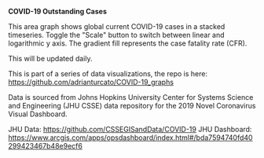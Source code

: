 **COVID-19 Outstanding Cases**

This area graph shows global current COVID-19 cases in a stacked timeseries. Toggle the "Scale" button to switch between linear and logarithmic y axis. The gradient fill represents the case fatality rate (CFR).

This will be updated daily.

This is part of a series of data visualizations, the repo is here: https://github.com/adrianturcato/COVID-19_graphs

Data is sourced from Johns Hopkins University Center for Systems Science and Engineering (JHU CSSE) data repository for the 2019 Novel Coronavirus Visual Dashboard.

JHU Data: https://github.com/CSSEGISandData/COVID-19
JHU Dashboard: https://www.arcgis.com/apps/opsdashboard/index.html#/bda7594740fd40299423467b48e9ecf6